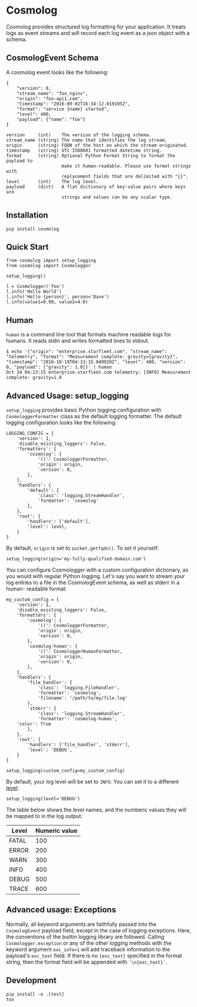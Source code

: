 # Cosmolog

Cosmolog provides structured log formatting for your application. It treats
logs as event streams and will record each log event as a json object with a
schema.

## CosmologEvent Schema

A cosmolog event looks like the following:

    {
        "version": 0,
        "stream_name": "foo_nginx",
        "origin": "foo-api1.com",
        "timestamp": "2016-09-02T16:34:12.019105Z",
        "format": "service {name} started",
        "level": 400,
        "payload": {"name": "foo"}
    }

    version     (int)    The version of the logging schema.
    stream_name (string) The name that identifies the log stream.
    origin      (string) FQDN of the host on which the stream originated.
    timestamp   (string) UTC ISO8601 formatted datetime string.
    format      (string) Optional Python Format String to format the payload to
                         make it human-readable. Please use format strings with
                         replacement fields that are delimited with "{}".
    level       (int)    The log level.
    payload     (dict)   A flat dictionary of key-value pairs where keys are
                         strings and values can be any scalar type.


## Installation

    pip install cosmolog

## Quick Start
    
    from cosmolog import setup_logging
    from cosmolog import Cosmologger

    setup_logging()

    l = Cosmologger('foo')
    l.info('Hello World')
    l.info('Hello {person}', person='Dave')
    l.info(value1=0.98, value2=4.0)

## Human

`human` is a command line tool that formats machine readable logs for humans.
It reads stdin and writes formatted lines to stdout.

    $ echo '{"origin": "enterprise.starfleet.com", "stream_name": "telemetry", "format": "Measurement complete: gravity={gravity}", "timestamp": "2016-10-19T04:13:15.049920Z", "level": 400, "version": 0, "payload": {"gravity": 1.8}}' | human
    Oct 19 04:13:15 enterprise.starfleet.com telemetry: [INFO] Measurement complete: gravity=1.8

## Advanced Usage: setup_logging

`setup_logging` provides basic Python logging configuration with
`CosmologgerFormatter` class as the default logging formatter. The default
logging configuration looks like the following:

    LOGGING_CONFIG = {
        'version': 1,
        'disable_existing_loggers': False,
        'formatters': {
            'cosmolog': {
                '()': CosmologgerFormatter,
                'origin': origin,
                'version': 0,
            },
        },
        'handlers': {
            'default': {
                'class': 'logging.StreamHandler',
                'formatter': 'cosmolog'
            },
        },
        'root': {
            'handlers': ['default'],
            'level': level,
        }
    }

By default, `origin` is set to `socket.getfqdn()`. To set it yourself:

    setup_logging(origin='my-fully-qualified-domain.com')

You can configure Cosmologger with a custom configuration dictionary, as
you would with regular Python logging. Let's say you want to stream your log 
entries to a file in the CosmologEvent schema, as well as stderr in a human-
readable format:

    my_custom_config = {
        'version': 1,
        'disable_existing_loggers': False,
        'formatters': {
            'cosmolog': {
                '()': CosmologgerFormatter,
                'origin': origin,
                'version': 0,
            },
            'cosmolog-human': {
                '()': CosmologgerHumanFormatter,
                'origin': origin,
                'version': 0,
            },
        },
        'handlers': {
            'file_handler': {
                'class': 'logging.FileHandler',
                'formatter': 'cosmolog',
                'filename': '/path/to/my/file.log'
            },
            'stderr': {
                'class': 'logging.StreamHandler',
                'formatter': 'cosmolog-human',
		'color': True
            },
        },
        'root': {
            'handlers': ['file_handler', 'stderr'],
            'level': 'DEBUG',
        }
    }

    setup_logging(custom_config=my_custom_config)

By default, your log level will be set to `INFO`. You can set it to a
different [level](https://docs.python.org/2/library/logging.html#levels):

    setup_logging(level='DEBUG')

The table below shows the level names, and the numberic values they will be
mapped to in the log output:

| Level | Numeric value |
| ----- | ------------- |
| FATAL | 100           |
| ERROR | 200           |
| WARN  | 300           |
| INFO  | 400           |
| DEBUG | 500           |
| TRACE | 600           |

## Advanced usage: Exceptions

Normally, all keyword arguments are faithfully passed into the `CosmologEvent`
payload field, except in the case of logging exceptions. Here, the conventions
of the builtin logging library are followed. Calling `Cosmologger.exception` or
any of the other logging methods with the keyword argument `exc_info=1` will
add traceback information to the payload's `exc_text` field. If there is no
`{exc_text}` specified in the format string, then the format field will be
appended with `'\n{exc_text}'`.

## Development

    pip install -e .[test]
    tox
